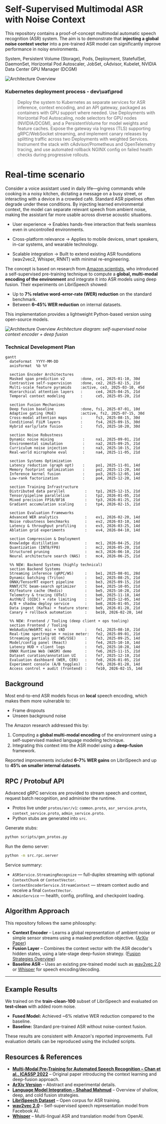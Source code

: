 # Self-Supervised Multimodal ASR with Noise Context

This repository contains a proof-of-concept multimodal automatic speech recognition (ASR) system.
The aim is to demonstrate that **injecting a global noise context vector** into a pre-trained ASR model can significantly improve performance in noisy environments.

System, Persistent Volume (Storage), Pods, Deployment, StatefulSet, DaemonSet, Horizontal Pod Autoscaler, JobSet, cAdvisor, Kubelet, NVIDIA Data Center GPU Manager (DCGM)

![Architecture Overview](public/img/delta01.png)

 ### Kubernetes deployment process - dev\uat\prod 

> Deploy the system to Kubernetes as separate services for ASR inference, context encoding, and an API gateway, packaged as containers with GPU support where needed. Use Deployments with Horizontal Pod Autoscaling, node selectors for GPU nodes (NVIDIA/DCGM), and a PersistentVolume for model weights and feature caches. Expose the gateway via Ingress (TLS) supporting gRPC/WebSocket streaming, and implement canary releases by splitting traffic across two Deployments with weighted Services. Instrument the stack with cAdvisor/Prometheus and OpenTelemetry tracing, and use automated rollback NGINX config on failed health checks during progressive rollouts.
# Real-time scenario

Consider a voice assistant used in daily life—giving commands while cooking in a noisy kitchen, dictating a message on a busy street, or interacting with a device in a crowded café. Standard ASR pipelines often degrade under these conditions. By injecting learned environmental context, the model can separate relevant speech from ambient noise, making the assistant far more usable across diverse acoustic situations.

* User experience → Enables hands-free interaction that feels seamless even in uncontrolled environments.

* Cross-platform relevance → Applies to mobile devices, smart speakers, in-car systems, and wearable technology.

* Scalable integration → Built to extend existing ASR foundations (wav2vec2, Whisper, RNNT) with minimal re-engineering.

The concept is based on research from [Amazon scientists](https://www.amazon.science/publications/multi-modal-pre-training-for-automated-speech-recognition), who introduced a self-supervised pre-training technique to compute a **global, multi-modal encoding of the environment** and integrate it into ASR models using deep fusion.
Their experiments on LibriSpeech showed:

* Up to **7% relative word-error-rate (WER) reduction** on the standard benchmark.
* Between **6–45% WER reduction** on internal datasets.

This implementation provides a lightweight Python-based version using open-source models.

![Architecture Overview](public/img/base.png)
*Architecture diagram: self-supervised noise context encoder + deep fusion*

### Technical Development Plan
```mermaid
gantt
  dateFormat  YYYY-MM-DD
  axisFormat  %b %Y

  section Encoder Architectures
  Masked span prediction v2       :done, ce1, 2025-01-10, 30d
  Contrastive self-supervision    :done, ce2, 2025-02-15, 21d
  Multi-scale feature pyramids    :active, ce3, 2025-03-10, 45d
  Hierarchical attention layers   :      ce4, 2025-04-25, 21d
  Temporal context modeling       :      ce5, 2025-05-20, 21d

  section Fusion Mechanisms
  Deep fusion baseline            :done, fs1, 2025-07-01, 10d
  Adaptive gating (MoE)           :active, fs2, 2025-07-15, 30d
  Cross-modal attention maps      :      fs3, 2025-08-15, 30d
  Conditional FiLM layers         :      fs4, 2025-09-15, 30d
  Hybrid early/late fusion        :      fs5, 2025-10-20, 30d

  section Noise Robustness
  Dynamic noise mixing             :     na1, 2025-09-01, 21d
  Environmental simulation         :     na2, 2025-09-25, 21d
  Curriculum noise injection       :     na3, 2025-10-15, 21d
  Real-world microphone eval       :     na4, 2025-11-05, 21d

  section Systems Optimization
  Latency reduction (graph opt)    :     po1, 2025-11-01, 14d
  Memory footprint optimization    :     po2, 2025-11-20, 14d
  Inference kernel fusion          :     po3, 2025-12-05, 14d
  Low-rank factorization           :     po4, 2025-12-20, 14d

  section Training Infrastructure
  Distributed data parallel         :    tp1, 2025-12-15, 21d
  Tensor/pipeline parallelism       :    tp2, 2026-01-05, 21d
  Mixed precision FP16/BF16         :    tp3, 2026-01-25, 21d
  Gradient accumulation scaling     :    tp4, 2026-02-15, 21d

  section Evaluation Frameworks
  Advanced WER analytics            :    ev1, 2026-02-20, 14d
  Noise robustness benchmarks       :    ev2, 2026-03-10, 14d
  Latency & throughput profiling    :    ev3, 2026-03-25, 14d
  Ablation grid experiments         :    ev4, 2026-04-10, 14d

  section Compression & Deployment
  Knowledge distillation            :    mc1, 2026-04-25, 21d
  Quantization (INT8/FP8)           :    mc2, 2026-05-20, 21d
  Structured pruning                :    mc3, 2026-06-10, 21d
  Neural architecture search (NAS)  :    mc4, 2026-06-25, 21d

  %% NEW: Backend Systems (highly technical)
  section Backend Systems
  Streaming inference (gRPC/WS)     :    be1, 2025-08-01, 28d
  Dynamic batching (Triton)         :    be2, 2025-08-25, 21d
  ONNX/TensorRT export pipeline     :    be3, 2025-09-15, 21d
  RNNT/CTC beam-search optimizer    :    be4, 2025-10-05, 21d
  KV/feature cache (Redis)          :    be5, 2025-10-28, 21d
  Telemetry & tracing (OTel)        :    be6, 2025-11-18, 14d
  AuthN/Z (OIDC) + rate limiting    :    be7, 2025-12-05, 14d
  A/B + shadow deploy service       :    be8, 2026-01-05, 21d
  Data ingest (Kafka) + feature store:   be9, 2026-01-28, 21d
  Canary + rollback automation      :    be10, 2026-02-20, 14d

  %% NEW: Frontend / Tooling (deep client + ops tooling)
  section Frontend / Tooling
  WebAudio/WebRTC mic + VAD         :    fe1, 2025-08-10, 21d
  Real-time spectrogram + noise meter:   fe2, 2025-09-01, 21d
  Streaming partials UI (WS/SSE)    :    fe3, 2025-09-25, 14d
  Model/config panel (React)        :    fe4, 2025-10-10, 14d
  Latency HUD + client logs         :    fe5, 2025-10-28, 14d
  ONNX Runtime Web (WASM) demo      :    fe6, 2025-11-15, 21d
  Dataset curation/annotation UI    :    fe7, 2025-12-10, 21d
  Evaluation dashboard (WER, CER)   :    fe8, 2026-01-05, 21d
  Experiment console (A/B toggles)  :    fe9, 2026-01-28, 14d
  Access control + audit (frontend) :    fe10, 2026-02-15, 14d

```



## Background

Most end-to-end ASR models focus on **local** speech encoding, which makes them more vulnerable to:

* Frame dropouts
* Unseen background noise

The Amazon research addressed this by:

1. Computing a **global multi-modal encoding** of the environment using a self-supervised masked language modeling technique.
2. Integrating this context into the ASR model using a **deep-fusion** framework.

Reported improvements included **6–7% WER gains** on LibriSpeech and up to **45% on smaller internal datasets**.



## RPC / Protobuf API

Advanced gRPC services are provided to stream speech and context, request batch recognition, and administer the runtime.

- Protos live under `protos/asr/v1`: `common.proto`, `asr_service.proto`, `context_service.proto`, `admin_service.proto`.
- Python stubs are generated into `src`.

Generate stubs:

```bash
python scripts/gen_protos.py
```

Run the demo server:

```bash
python -m src.rpc.server
```

Service summary:
- `ASRService.StreamingRecognize` — full-duplex streaming with optional `ContextChunk` or `ContextVector`.
- `ContextEncoderService.StreamContext` — stream context audio and receive a final `ContextVector`.
- `AdminService` — health, config, profiling, and checkpoint loading.

## Algorithm Approach

This repository follows the same philosophy:

* **Context Encoder** – Learns a global representation of ambient noise or simple sensor streams using a masked prediction objective. ([ArXiv Paper](https://arxiv.org/abs/2110.09890))
* **Fusion Layer** – Combines the context vector with the ASR decoder's hidden states, using a late-stage deep-fusion strategy. ([Fusion Strategies Overview](https://blog.shahadmahmud.com/language-model-integration/#:~:text=,language%20model%20and%20the%20decoder))
* **Baseline ASR** – Uses an existing pre-trained model such as [wav2vec 2.0](https://github.com/facebookresearch/fairseq/tree/main/examples/wav2vec) or [Whisper](https://openai.com/research/whisper) for speech encoding/decoding.

---

## Example Results

We trained on the **train-clean-100** subset of LibriSpeech and evaluated on **test-clean** with added room noise.

* **Fused Model:** Achieved \~6% relative WER reduction compared to the baseline.
* **Baseline:** Standard pre-trained ASR without noise-context fusion.

These results are consistent with Amazon's reported improvements.
Full evaluation details can be reproduced using the included scripts.



## Resources & References

* **[Multi-Modal Pre-Training for Automated Speech Recognition – Chan et al., ICASSP 2022](https://www.amazon.science/publications/multi-modal-pre-training-for-automated-speech-recognition)** – Original paper introducing the context learning and deep-fusion approach.
* **[ArXiv Version](https://arxiv.org/abs/2110.09890)** – Abstract and experimental details.
* **[Language Model Integration – Shahad Mahmud](https://blog.shahadmahmud.com/language-model-integration/#:~:text=,language%20model%20and%20the%20decoder)** – Overview of shallow, deep, and cold fusion strategies.
* **[LibriSpeech Dataset](https://www.openslr.org/12/)** – Open corpus for ASR training.
* **[wav2vec 2.0](https://github.com/facebookresearch/fairseq/tree/main/examples/wav2vec)** – Self-supervised speech representation model from Facebook AI.
* **[Whisper](https://openai.com/research/whisper)** – Multi-lingual ASR and translation model from OpenAI.


